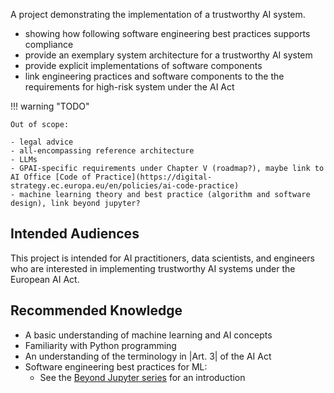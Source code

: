 A project demonstrating the implementation of a trustworthy AI system.

-   showing how following software engineering best practices supports compliance
-   provide an exemplary system architecture for a trustworthy AI system
-   provide explicit implementations of software components
-   link engineering practices and software components to the the requirements for high-risk system under the AI Act

!!! warning "TODO"

    Out of scope:

    - legal advice
    - all-encompassing reference architecture
    - LLMs
    - GPAI-specific requirements under Chapter V (roadmap?), maybe link to AI Office [Code of Practice](https://digital-strategy.ec.europa.eu/en/policies/ai-code-practice)
    - machine learning theory and best practice (algorithm and software design), link beyond jupyter?

## Intended Audiences

This project is intended for AI practitioners, data scientists, and engineers who are interested in implementing trustworthy AI systems under the European AI Act.

## Recommended Knowledge

-   A basic understanding of machine learning and AI concepts
-   Familiarity with Python programming
-   An understanding of the terminology in |Art. 3| of the AI Act
-   Software engineering best practices for ML:
    -   See the [Beyond Jupyter series](https://transferlab.ai/trainings/beyond-jupyter/) for an introduction
